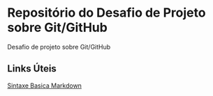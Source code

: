 # Repositório do Desafio de Projeto sobre Git/GitHub
Desafio de projeto sobre Git/GitHub

## Links Úteis
[Sintaxe Basica Markdown](https://www.markdownguide.org/basic-syntax/)

